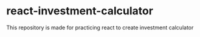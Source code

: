 # react-investment-calculator
This repository is made for practicing react to create investment calculator
